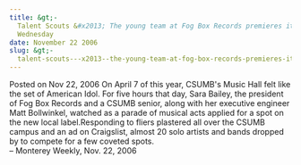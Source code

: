 ```yaml
---
title: &gt;-
  Talent Scouts &#x2013; The young team at Fog Box Records premieres its lineup
  Wednesday
date: November 22 2006
slug: &gt;-
  talent-scouts---x2013--the-young-team-at-fog-box-records-premieres-its-lineup-wednesday
---
```





<span class="date">Posted on Nov 22, 2006    </span>
On April 7 of this year, CSUMB&apos;s Music Hall felt like the set of
American Idol. For five hours that day, Sara Bailey, the president
of Fog Box Records and a CSUMB senior, along with her executive
engineer Matt Bollwinkel, watched as a parade of musical acts
applied for a spot on the new local label.Responding to fliers
plastered all over the CSUMB campus and an ad on Craigslist, almost
20 solo artists and bands dropped by to compete for a few coveted
spots.<br>
&#x2013; Monterey Weekly, Nov. 22, 2006<br/></br>




